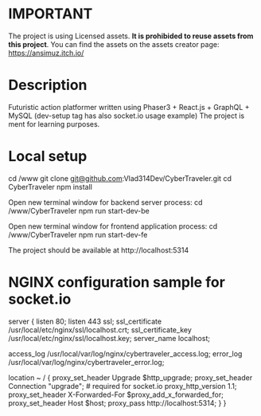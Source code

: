 # IMPORTANT
The project is using Licensed assets. **It is prohibided to reuse assets from this project**.
You can find the assets on the assets creator page: https://ansimuz.itch.io/


# Description
Futuristic action platformer written using Phaser3 + React.js + GraphQL + MySQL (dev-setup tag has also socket.io usage example)
The project is ment for learning purposes.

# Local setup
cd /www
git clone git@github.com:Vlad314Dev/CyberTraveler.git
cd CyberTraveler
npm install

Open new terminal window for backend server process:
cd /www/CyberTraveler
npm run start-dev-be

Open new terminal window for frontend application process:
cd /www/CyberTraveler
npm run start-dev-fe

The project should be available at http://localhost:5314


# NGINX configuration sample for socket.io
server {
  listen 80;
  listen 443 ssl;
  ssl_certificate     /usr/local/etc/nginx/ssl/localhost.crt;
  ssl_certificate_key /usr/local/etc/nginx/ssl/localhost.key;
  server_name localhost;

  access_log /usr/local/var/log/nginx/cybertraveler_access.log;
  error_log /usr/local/var/log/nginx/cybertraveler_error.log;
  
  location ~ / {
    proxy_set_header Upgrade $http_upgrade;
    proxy_set_header Connection "upgrade"; # required for socket.io
    proxy_http_version 1.1;
    proxy_set_header X-Forwarded-For $proxy_add_x_forwarded_for;
    proxy_set_header Host $host;
    proxy_pass http://localhost:5314;
  }
}

